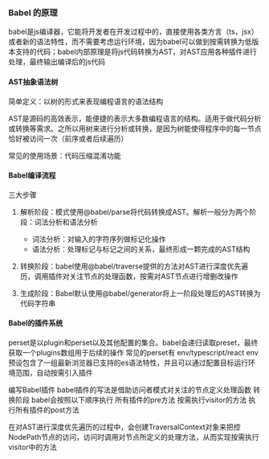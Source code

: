 ### Babel 的原理

babel是js编译器，它能将开发者在开发过程中的，直接使用各类方言（ts，jsx）或者新的语法特性，而不需要考虑运行环境，因为babel可以做到按需转换为低版本支持的代码；babel内部原理是将js代码转换为AST，对AST应用各种插件进行处理，最终输出编译后的js代码

#### AST抽象语法树

简单定义：以树的形式来表现编程语言的语法结构

AST是源码的高效表示，能便捷的表示大多数编程语言的结构。适用于做代码分析或转换等需求。之所以用树来进行分析或转换，是因为树能使得程序中的每一节点恰好被访问一次（前序或者后续遍历）

常见的使用场景：代码压缩混淆功能

#### Babel编译流程

三大步骤

1. 解析阶段：模式使用@babel/parse将代码转换成AST。解析一般分为两个阶段：词法分析和语法分析
    - 词法分析：对输入的字符序列做标记化操作
    - 语法分析：处理标记与标记之间的关系，最终形成一颗完成的AST结构

2. 转换阶段：babel使用@babel/traverse提供的方法对AST进行深度优先遍历，调用插件对关注节点的处理函数，按需对AST节点进行增删改操作
3. 生成阶段：Babel默认使用@babel/generator将上一阶段处理后的AST转换为代码字符串

#### Babel的插件系统

perset是以plugin和perset以及其他配置的集合。babel会递归读取preset，最终获取一个plugins数组用于后续的操作
常见的perset有 env/typescript/react
env预设包含了一组最新浏览器已支持的es语法特性，并且可以通过配置目标运行环境范围，自动按需引入插件

编写Babel插件
babel插件的写法是借助访问者模式对关注的节点定义处理函数
转换阶段 babel会按照以下顺序执行 所有插件的pre方法 按需执行visitor的方法 执行所有插件的post方法

在对AST进行深度优先遍历的过程中，会创建TraversalContext对象来把控NodePath节点的访问，访问时调用对节点所定义的处理方法，从而实现按需执行visitor中的方法

